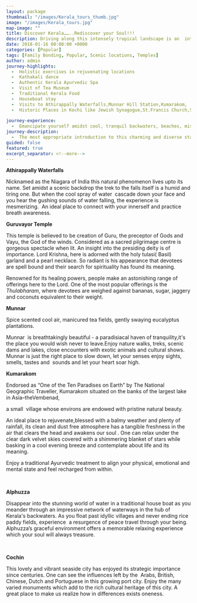 ```yaml
---
layout: package
thumbnail: "/images/Kerala_tours_thumb.jpg"
image: "/images/Kerala_tours.jpg"
map-image: ""
title: Discover Kerala……..Rediscover your Soul!!!
description: Driving along this intensely tropical landscape is an  intoxicating experience, as you witness the stillness of natural   beauty every moment as you take in sights of  rice paddy, rivers,  lagoons, waterfalls, lush mountains, emerald green backwaters and  pristine beaches.
date: 2018-01-16 00:00:00 +0000
categories: [Popular]
tags: [Family Bonding, Popular, Scenic locations, Temples]
author: admin
journey-highlights:
  -  Holistic exercises in rejuvenating locations
  -  Kathakali dance 
  -  Authentic Kerala Ayurvedic Spa
  -  Visit of Tea Museum
  -  Traditional Kerala Food
  -  Houseboat stay
  -  Visits to Athirappally Waterfalls,Munnar Hill Station,Kumarakom,  Backwaters,Guruvayur Temple Visit.
  -  Historic Places in Kochi like Jewish Synagogue,St.Francis Church,Santa    Cruz Basilica, Chinese fishing nets at Fort Kochi and Bolgatty Palace
  
journey-experience: 
  -  Emancipate yourself amidst cool, tranquil backwaters, beaches, misty mountains, gorgeous green plains, flora & fauna.  Unperturbed stretches of backwaters in bright green, extensive water's edge  with quiet beaches, gleaming paddy fields, extensive flora and fauna, reverberating waterfalls, flourishing green hill stations, enchanting  festivals,  exotic cuisine and an holistic approach... all collectively offer a unique experience and helps one to brighten up your spirits,rejuvenate your body,refresh your mind and rediscover your soul.
journey-description:
  -  The most appropriate introduction to this charming and diverse state located in South India would be to call it “God’s own country”. Abundant with all elements of nature combined with  a rich cultural heritage make it a traveler’s paradise. Driving along this intensely tropical landscape is an intoxicating experience, as you witness the stillness of natural beauty every moment as you take in sights of  rice paddy, rivers, lagoons, waterfalls, lush mountains, emerald green backwaters and pristine beaches.When you travel this extraordinary land you just don’t just sight- see, you ‘experience’- and the beauty becomes a part of your very core. Nodding coconut palms gracefully welcome you to an everlasting connection with this land.
guided: false
featured: true
excerpt_separator: <!--more-->
---
```

<p><b>Athirappally Waterfalls</b></p>
<p>Nicknamed as the Niagara of India this natural phenomenon lives upto its name. <!--more--> Set amidst a scenic backdrop the trek to the falls itself is a humid and tiring one.<!--more--> But when the cool spray of water  cascade down your face and you hear the gushing sounds of water falling, the experience is mesmerizing.  An ideal place to connect with your innerself and practice breath awareness.</p>
<p><b>Guruvayor Temple </b></p>
<p>This temple is believed to be creation of Guru, the preceptor of Gods and Vayu, the God of the winds. Considered as a sacred pilgrimage centre is gorgeous spectacle when lit. An insight into the presiding deity is of importance. Lord Krishna, here is adorned with the holy tulasi( Basil) garland and a pearl necklace. So radiant is his appearance that devotees are spell bound and their search for spirituality has found its meaning.  </p>
<p>Renowned for its healing powers, people make an astonishing range of offerings here to the Lord. One of the most popular offerings is the <i>Thulabharam</i>, where devotees are weighed against bananas, sugar, jaggery and coconuts equivalent to their weight.</p>
<p><b>Munnar </b></p>
<p>Spice scented cool air, manicured tea fields, gently swaying eucalyptus plantations.</p>
<p>Munnar  is breathtakingly beautiful - a paradisiacal haven of tranquility,it's the place you would wish never to leave.Enjoy nature walks, treks, scenic dams and lakes, close encounters with exotic animals and cultural shows. Munnar is just the right place to slow down, let your senses enjoy sights, smells, tastes and  sounds and let your heart soar high.</p>
<p><b>Kumarakom </b></p>
<p>Endorsed as “One of the Ten Paradises on Earth” by The National Geographic Traveller, Kumarakom situated on the banks of the largest lake in Asia–theVembenad,</p>
<p>a small  village whose environs are endowed with pristine natural beauty.</p>
<p>An ideal place to rejuvenate,blessed with a balmy weather and plenty of rainfall, its clean and dust free atmosphere has a tangible freshness in the air that clears the head and awakens our soul . One can relax under the clear dark velvet skies covered with a shimmering blanket of stars while basking in a cool evening breeze and contemplate about life and its meaning.</p>
<p>Enjoy a traditional Ayurvedic treatment to align your physical, emotional and mental state and feel recharged from within.</p>
<p>&nbsp;</p>
<p><b>Alphuzza </b></p>
<p>Disappear into the stunning world of water in a traditional house boat as you meander through an impressive network of waterways in the hub of Kerala's backwaters. As you float past idyllic villages and never ending rice paddy fields, experience  a resurgence of peace travel through your being. Alphuzza’s graceful environment offers a memorable relaxing experience which your soul will always treasure.  </p>
<p>&nbsp;</p>
<p><b>Cochin</b></p>
<p>This lovely and vibrant seaside city has enjoyed its strategic importance since centuries. One can see the influences left by the  Arabs, British, Chinese, Dutch and Portuguese in this growing port city. Enjoy the many varied monuments which add to the rich cultural heritage of this city. A great place to make us realize how in differences exists oneness.</p>
